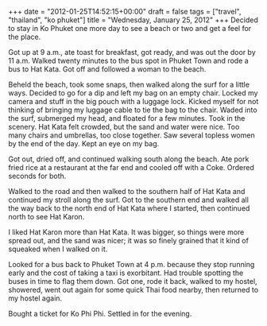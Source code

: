 +++
date = "2012-01-25T14:52:15+00:00"
draft = false
tags = ["travel", "thailand", "ko phuket"]
title = "Wednesday, January 25, 2012"
+++
Decided to stay in Ko Phuket one more day to see a beach or two and get a feel for the place.

Got up at 9 a.m., ate toast for breakfast, got ready, and was out the door by 11 a.m. Walked twenty minutes to the bus spot in Phuket Town and rode a bus to Hat Kata. Got off and followed a woman to the beach.

Beheld the beach, took some snaps, then walked along the surf for a little ways. Decided to go for a dip and left my bag on an empty chair. Locked my camera and stuff in the big pouch with a luggage lock. Kicked myself for not thinking of bringing my luggage cable to tie the bag to the chair. Waded into the surf, submerged my head, and floated for a few minutes. Took in the scenery. Hat Kata felt crowded, but the sand and water were nice. Too many chairs and umbrellas, too close together. Saw several topless women by the end of the day. Kept an eye on my bag.

Got out, dried off, and continued walking south along the beach. Ate pork fried rice at a restaurant at the far end and cooled off with a Coke. Ordered seconds for both.

Walked to the road and then walked to the southern half of Hat Kata and continued my stroll along the surf. Got to the southern end and walked all the way back to the north end of Hat Kata where I started, then continued north to see Hat Karon.

I liked Hat Karon more than Hat Kata. It was bigger, so things were more spread out, and the sand was nicer; it was so finely grained that it kind of squeaked when I walked on it.

Looked for a bus back to Phuket Town at 4 p.m. because they stop running early and the cost of taking a taxi is exorbitant. Had trouble spotting the buses in time to flag them down. Got one, rode it back, walked to my hostel, showered, went out again for some quick Thai food nearby, then returned to my hostel again.

Bought a ticket for Ko Phi Phi. Settled in for the evening.
